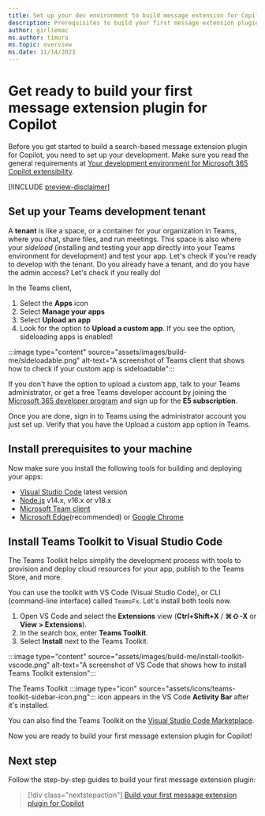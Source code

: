 ```yaml
---
title: Set up your dev environment to build message extension for Copilot
description: Prerequisites to build your first message extension plugin for Copilot
author: girliemac
ms.author: timura
ms.topic: overview
ms.date: 11/14/2023
---
```


# Get ready to build your first message extension plugin for Copilot

Before you get started to build a search-based message extension plugin for Copilot, you need to set up your development. Make sure you read the general requirements at [Your development environment for Microsoft 365 Copilot extensibility](prerequisites.md).

[!INCLUDE [preview-disclaimer](includes/preview-disclaimer.md)]

## Set up your Teams development tenant

A **tenant** is like a space, or a container for your organization in Teams, where you chat, share files, and run meetings. This space is also where your *sideload* (installing and testing your app directly into your Teams environment for development) and test your app. Let's check if you're ready to develop with the tenant.
Do you already have a tenant, and do you have the admin access? Let's check if you really do!

In the Teams client,

1. Select the **Apps** icon
1. Select **Manage your apps**
1. Select **Upload an app**
1. Look for the option to **Upload a custom app**. If you see the option, sideloading apps is enabled!

:::image type="content" source="assets/images/build-me/sideloadable.png" alt-text="A screenshot of Teams client that shows how to check if your custom app is sideloadable":::

If you don't have the option to upload a custom app, talk to your Teams administrator, or get a free Teams developer account by joining the [Microsoft 365 developer program](https://developer.microsoft.com/microsoft-365/dev-program) and sign up for the **E5 subscription**.

Once you are done, sign in to Teams using the administrator account you just set up. Verify that you have the Upload a custom app option in Teams.

## Install prerequisites to your machine

Now make sure you install the following tools for building and deploying your apps:

- [Visual Studio Code](https://code.visualstudio.com/download) latest version
- [Node.js](https://nodejs.org/en/download/) v14.x, v16.x or v18.x
- [Microsoft Team client](https://www.microsoft.com/microsoft-teams/download-app)
- [Microsoft Edge](https://www.microsoft.com/edge)(recommended) or [Google Chrome](https://www.google.com/chrome/)

## Install Teams Toolkit to Visual Studio Code

The Teams Toolkit helps simplify the development process with tools to provision and deploy cloud resources for your app, publish to the Teams Store, and more.

You can use the toolkit with VS Code (Visual Studio Code), or CLI (command-line interface) called `TeamsFx`. Let's install both tools now.

1. Open VS Code and select the **Extensions** view (**Ctrl+Shift+X** / **⌘⇧-X** or **View > Extensions**).
1. In the search box, enter **Teams Toolkit**.
1. Select **Install** next to the Teams Toolkit.

:::image type="content" source="assets/images/build-me/install-toolkit-vscode.png" alt-text="A screenshot of VS Code that shows how to install Teams Toolkit extension":::

The Teams Toolkit :::image type="icon" source="assets/icons/teams-toolkit-sidebar-icon.png"::: icon appears in the VS Code **Activity Bar** after it's installed.

You can also find the Teams Toolkit on the [Visual Studio Code Marketplace](https://marketplace.visualstudio.com/items?itemName=TeamsDevApp.ms-teams-vscode-extension).

Now you are ready to build your first message extension plugin for Copilot!

## Next step

Follow the step-by-step guides to build your first message extension plugin:

> [!div class="nextstepaction"]
> [Build your first message extension plugin for Copilot](/microsoftteams/platform/messaging-extensions/build-bot-based-plugin?tabs=visual-studio&context=/microsoft-365-copilot/extensibility/context)
